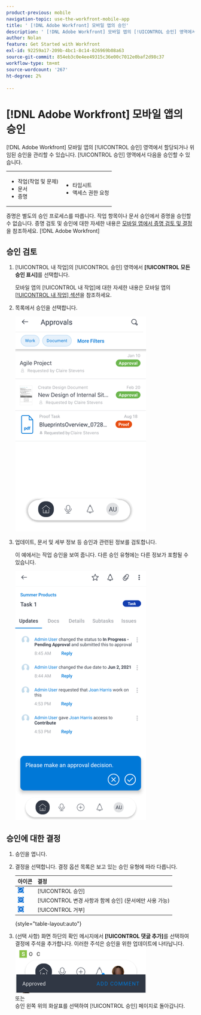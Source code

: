 ```yaml
---
product-previous: mobile
navigation-topic: use-the-workfront-mobile-app
title: ' [!DNL Adobe Workfront] 모바일 앱의 승인'
description: ' [!DNL Adobe Workfront] 모바일 앱의 [!UICONTROL 승인] 영역에서 할당되거나 위임된 승인을 관리할 수 있습니다.'
author: Nolan
feature: Get Started with Workfront
exl-id: 92259a17-209b-4bc1-8c14-826969b08a63
source-git-commit: 854eb3c0e4ee49315c36e00c7012e0baf2d98c37
workflow-type: tm+mt
source-wordcount: '267'
ht-degree: 2%

---
```


# [!DNL Adobe Workfront] 모바일 앱의 승인

[!DNL Adobe Workfront] 모바일 앱의 [!UICONTROL 승인] 영역에서 할당되거나 위임된 승인을 관리할 수 있습니다. [!UICONTROL 승인] 영역에서 다음을 승인할 수 있습니다.

<table style="table-layout:auto"> 
 <col> 
 <col> 
 <tbody> 
  <tr> 
   <td> 
    <ul> 
     <li>작업(작업 및 문제)</li> 
     <li>문서</li> 
     <li>증명 </li> 
    </ul> </td> 
   <td> 
    <ul> 
     <li>타임시트</li> 
     <li>액세스 권한 요청</li> 
    </ul> </td> 
  </tr> 
 </tbody> 
</table>

증명은 별도의 승인 프로세스를 따릅니다. 작업 항목이나 문서 승인에서 증명을 승인할 수 없습니다. 증명 검토 및 승인에 대한 자세한 내용은 [모바일 앱에서 증명 검토 및 결정](../../../workfront-basics/mobile-apps/using-the-workfront-mobile-app/work-with-proofs-in-mobile-app.md)을 참조하세요. [!DNL Adobe Workfront] 

## 승인 검토

1. [!UICONTROL 내 작업]의 [!UICONTROL 승인] 영역에서 **[!UICONTROL 모든 승인 표시]**&#x200B;를 선택합니다.

   모바일 앱의 [!UICONTROL 내 작업]에 대한 자세한 내용은 모바일 앱의 [[!UICONTROL 내 작업] 섹션](../../../workfront-basics/mobile-apps/using-the-workfront-mobile-app/my-work-section-mobile.md)을 참조하세요.

1. 목록에서 승인을 선택합니다.

   ![모바일 앱의 승인 목록](assets/mobile-approvals-adobe-350x574.png)

1. 업데이트, 문서 및 세부 정보 등 승인과 관련된 정보를 검토합니다.

   이 예에서는 작업 승인을 보여 줍니다. 다른 승인 유형에는 다른 정보가 포함될 수 있습니다.

   ![샘플 작업 승인](assets/mobile-taskapproval-350x664.png)

## 승인에 대한 결정

1. 승인을 엽니다.
1. 결정을 선택합니다. 결정 옵션 목록은 보고 있는 승인 유형에 따라 다릅니다.

   | 아이콘 | 결정 |
   |---|---|
   | ![작업에서 증명 승인](assets/mobile-approveprooffromtask.png) | [!UICONTROL 승인] |
   | ![작업에서 변경 사항이 있는 증명 승인](assets/mobile-approveproofwithcommentsfromtask.png) | [!UICONTROL 변경 사항과 함께 승인] (문서에만 사용 가능) |
   | ![작업에서 증명 거부](assets/mobile-rejectprooffromtask.png) | [!UICONTROL 거부] |

   {style="table-layout:auto"}

1. (선택 사항) 화면 하단의 확인 메시지에서 **[!UICONTROL 댓글 추가]**&#x200B;를 선택하여 결정에 주석을 추가합니다. 이러한 주석은 승인을 위한 업데이트에 나타납니다.\
   ![댓글 추가](assets/mobile-addcommenttoapproval-350x123.png)\
   또는\
   승인 왼쪽 위의 화살표를 선택하여 [!UICONTROL 승인] 페이지로 돌아갑니다.
